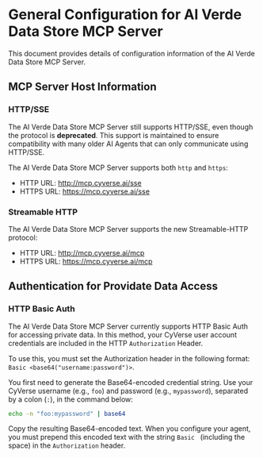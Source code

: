 # General Configuration for AI Verde Data Store MCP Server

This document provides details of configuration information of the AI Verde Data Store MCP Server.

## MCP Server Host Information

### HTTP/SSE
The AI Verde Data Store MCP Server still supports HTTP/SSE, even though the protocol is **deprecated**. This support is maintained to ensure compatibility with many older AI Agents that can only communicate using HTTP/SSE.

The AI Verde Data Store MCP Server supports both `http` and `https`:

- HTTP URL: http://mcp.cyverse.ai/sse
- HTTPS URL: https://mcp.cyverse.ai/sse

### Streamable HTTP
The AI Verde Data Store MCP Server supports the new Streamable-HTTP protocol:

- HTTP URL: http://mcp.cyverse.ai/mcp
- HTTPS URL: https://mcp.cyverse.ai/mcp


## Authentication for Providate Data Access

### HTTP Basic Auth
The AI Verde Data Store MCP Server currently supports HTTP Basic Auth for accessing private data. In this method, your CyVerse user account credentials are included in the HTTP `Authorization` Header.

To use this, you must set the Authorization header in the following format: `Basic <base64("username:password")>`.

You first need to generate the Base64-encoded credential string. Use your CyVerse username (e.g., `foo`) and password (e.g., `mypassword`), separated by a colon (`:`), in the command below:
```bash
echo -n "foo:mypassword" | base64
```

Copy the resulting Base64-encoded text. When you configure your agent, you must prepend this encoded text with the string `Basic ` (including the space) in the `Authorization` header.